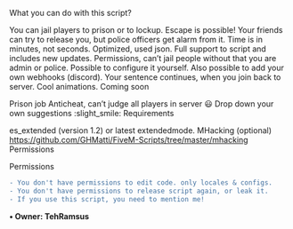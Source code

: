 What you can do with this script?

You can jail players to prison or to lockup.
Escape is possible! Your friends can try to release you, but police officers get alarm from it.
Time is in minutes, not seconds.
Optimized, used json.
Full support to script and includes new updates.
Permissions, can’t jail people without that you are admin or police.
Possible to configure it yourself. Also possible to add your own webhooks (discord).
Your sentence continues, when you join back to server.
Cool animations.
Coming soon

Prison job
Anticheat, can’t judge all players in server :smiley:
Drop down your own suggestions :slight_smile:
Requirements

es_extended (version 1.2) or latest extendedmode.
MHacking (optional) https://github.com/GHMatti/FiveM-Scripts/tree/master/mhacking
Permissions

Permissions

```diff
- You don't have permissions to edit code. only locales & configs. 
- You don't have permissions to release script again, or leak it. 
- If you use this script, you need to mention me!
```

**• Owner: TehRamsus**